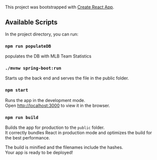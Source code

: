 This project was bootstrapped with [Create React App](https://github.com/facebook/create-react-app).

## Available Scripts

In the project directory, you can run:


### `npm run populateDB`

populates the DB with MLB Team Statistics

### `./mvnw spring-boot:run`

Starts up the back end and serves the file in the public folder.


### `npm start`

Runs the app in the development mode.<br />
Open [http://localhost:3000](http://localhost:3000) to view it in the browser.

### `npm run build`

Builds the app for production to the `public` folder.<br />
It correctly bundles React in production mode and optimizes the build for the best performance.

The build is minified and the filenames include the hashes.<br />
Your app is ready to be deployed!

